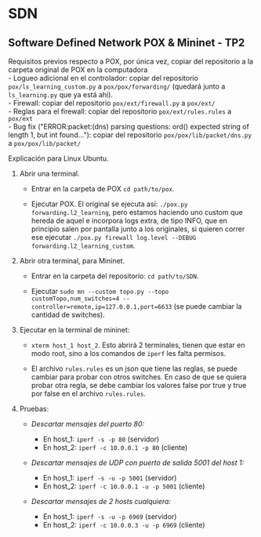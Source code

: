 # SDN

## Software Defined Network POX &amp; Mininet - TP2

Requisitos previos respecto a POX, por única vez, copiar del repositorio a la carpeta original de POX en la computadora  
    - Logueo adicional en el controlador: copiar del repositorio `pox/ls_learning_custom.py` a `pox/pox/forwarding/`
        (quedará junto a `ls_learning.py` que ya está ahí).  
    - Firewall: copiar del repositorio `pox/ext/firewall.py` a `pox/ext/`   
    - Reglas para el firewall: copiar del repositorio `pox/ext/rules.rules` a `pox/ext`  
    - Bug fix ("ERROR:packet:(dns) parsing questions: ord() expected string of length 1, but int found..."): copiar del
        repositorio `pox/pox/lib/packet/dns.py` a `pox/pox/lib/packet/`


Explicación para Linux Ubuntu.
1) Abrir una terminal.
    - Entrar en la carpeta de POX `cd path/to/pox`.
    
    - Ejecutar POX. El original se ejecuta así: `./pox.py forwarding.l2_learning`, pero estamos haciendo uno custom que hereda de aquel e incorpora logs extra, de tipo INFO, que en principio salen por pantalla junto a los originales, si quieren correr ese ejecutar `./pox.py firewall log.level --DEBUG forwarding.l2_learning_custom`.
 
2) Abrir otra terminal, para Mininet.
    - Entrar en la carpeta del repositorio: `cd path/to/SDN`.

    - Ejecutar `sudo mn --custom topo.py --topo customTopo,num_switches=4 --controller=remote,ip=127.0.0.1,port=6633` (se puede cambiar la cantidad de switches).

3) Ejecutar en la terminal de mininet:

    - `xterm host_1 host_2`. Esto abrirá 2 terminales, tienen que estar en modo root, sino a los comandos de `iperf` les falta permisos.

    - El archivo `rules.rules` es un json que tiene las reglas, se puede cambiar para probar con otros switches. En caso de que se quiera probar otra regla, se debe cambiar los valores false por true y true por false en el archivo `rules.rules`.


4) Pruebas:
    - _Descartar mensajes del puerto 80:_
        - En host_1: `iperf -s -p 80` (servidor)
        - En host_2: `iperf -c 10.0.0.1 -p 80` (cliente)

    - _Descartar mensajes de UDP con puerto de salida 5001 del host 1:_
        - En host_1: `iperf -s -u -p 5001` (servidor)
        - En host_2: `iperf -c 10.0.0.1 -u -p 5001` (cliente)

    - _Descartar mensajes de 2 hosts cualquiera:_
        - En host_1: `iperf -s -u -p 6969` (servidor)
        - En host_2: `iperf -c 10.0.0.3 -u -p 6969` (cliente)